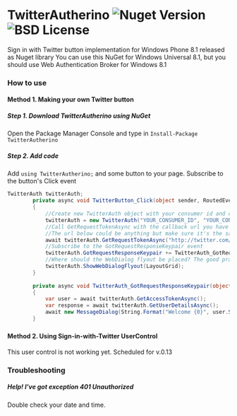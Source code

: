 # TwitterAutherino ![Nuget Version](https://img.shields.io/nuget/v/TwitterAutherino.svg) ![BSD License](https://img.shields.io/badge/license-BSD-blue.svg)

Sign in with Twitter button implementation for Windows Phone 8.1 released as Nuget library
You can use this NuGet for Windows Universal 8.1, but you should use Web Authentication Broker for Windows 8.1

### How to use

#### Method 1. Making your own Twitter button
##### Step 1. Download TwitterAutherino using NuGet

Open the Package Manager Console and type in `Install-Package TwitterAutherino`

##### Step 2. Add code

Add `using TwitterAutherino;` and some button to your page. Subscribe to the button's Click event

```C#
TwitterAuth twitterAuth;
        private async void TwitterButton_Click(object sender, RoutedEventArgs e)
        {
            //Create new TwitterAuth object with your consumer id and consumer secret
            twitterAuth = new TwitterAuth("YOUR_CONSUMER_ID", "YOUR_CONSUMER_SECRET");
            //Call GetRequestTokenAsync with the callback url you have set in your Twitter dashboard
            //The url below could be anything but make sure it's the same as in your Twitter dashboard
            await twitterAuth.GetRequestTokenAsync("http://twitter.com/mobile");
            //Subscribe to the GotRequestResponseKeypair event
            twitterAuth.GotRequestResponseKeypair += TwitterAuth_GotRequestResponseKeypair;
            //Where should the WebDialog flyout be placed? The good practice is to point it to the parent grid (often with the name "LayoutRoot"
            twitterAuth.ShowWebDialogFlyout(LayoutGrid);
        }
        
        private async void TwitterAuth_GotRequestResponseKeypair(object sender, System.EventArgs e)
        {
            var user = await twitterAuth.GetAccessTokenAsync();
            var response = await twitterAuth.GetUserDetailsAsync();
            await new MessageDialog(String.Format("Welcome {0}", user.ScreenName), "Registered with Twitter").ShowAsync();
        }
```

#####

#### Method 2. Using Sign-in-with-Twitter UserControl
This user control is not working yet. Scheduled for v.0.13


### Troubleshooting
##### Help! I've got exception 401 Unauthorized
Double check your date and time.
